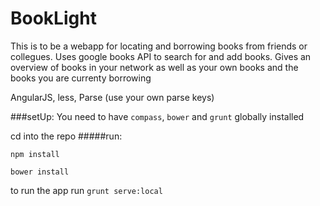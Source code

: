 # BookLight

This is to be a webapp for locating and borrowing books from friends or collegues. 
Uses google books API  to search for and add books. 
Gives an overview of books in your network as well as your own books and the books you are currenty borrowing

AngularJS, less, Parse (use your own parse keys)

###setUp: 
You need to have `compass`, `bower` and `grunt` globally installed

cd into the repo
#####run: 

`npm install`  

`bower install`  

to run the app run `grunt serve:local`